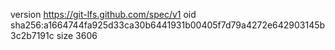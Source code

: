 version https://git-lfs.github.com/spec/v1
oid sha256:a1664744fa925d33ca30b6441931b00405f7d79a4272e642903145b3c2b7191c
size 3606
